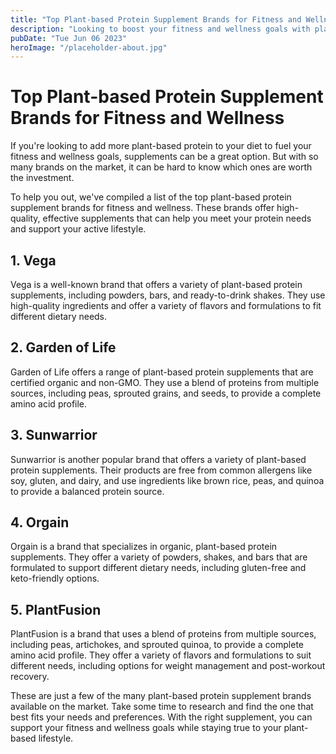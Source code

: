 ```yaml
---
title: "Top Plant-based Protein Supplement Brands for Fitness and Wellness"
description: "Looking to boost your fitness and wellness goals with plant-based protein supplements? Check out our list of the top brands in the market."
pubDate: "Tue Jun 06 2023"
heroImage: "/placeholder-about.jpg"
---
```


# Top Plant-based Protein Supplement Brands for Fitness and Wellness

If you&#39;re looking to add more plant-based protein to your diet to fuel your fitness and wellness goals, supplements can be a great option. But with so many brands on the market, it can be hard to know which ones are worth the investment.

To help you out, we&#39;ve compiled a list of the top plant-based protein supplement brands for fitness and wellness. These brands offer high-quality, effective supplements that can help you meet your protein needs and support your active lifestyle.

## 1. Vega

Vega is a well-known brand that offers a variety of plant-based protein supplements, including powders, bars, and ready-to-drink shakes. They use high-quality ingredients and offer a variety of flavors and formulations to fit different dietary needs.

## 2. Garden of Life

Garden of Life offers a range of plant-based protein supplements that are certified organic and non-GMO. They use a blend of proteins from multiple sources, including peas, sprouted grains, and seeds, to provide a complete amino acid profile.

## 3. Sunwarrior

Sunwarrior is another popular brand that offers a variety of plant-based protein supplements. Their products are free from common allergens like soy, gluten, and dairy, and use ingredients like brown rice, peas, and quinoa to provide a balanced protein source.

## 4. Orgain

Orgain is a brand that specializes in organic, plant-based protein supplements. They offer a variety of powders, shakes, and bars that are formulated to support different dietary needs, including gluten-free and keto-friendly options.

## 5. PlantFusion

PlantFusion is a brand that uses a blend of proteins from multiple sources, including peas, artichokes, and sprouted quinoa, to provide a complete amino acid profile. They offer a variety of flavors and formulations to suit different needs, including options for weight management and post-workout recovery.

These are just a few of the many plant-based protein supplement brands available on the market. Take some time to research and find the one that best fits your needs and preferences. With the right supplement, you can support your fitness and wellness goals while staying true to your plant-based lifestyle.